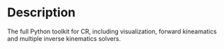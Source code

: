 # Description
The full Python toolkit for CR, including visualization, forward kineamatics and multiple inverse kinematics solvers.